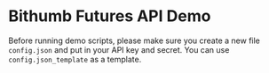 # Bithumb Futures API Demo 

Before running demo scripts, please make sure you create a new file `config.json` and put in your API key and secret. You can use `config.json_template` as a template. 

